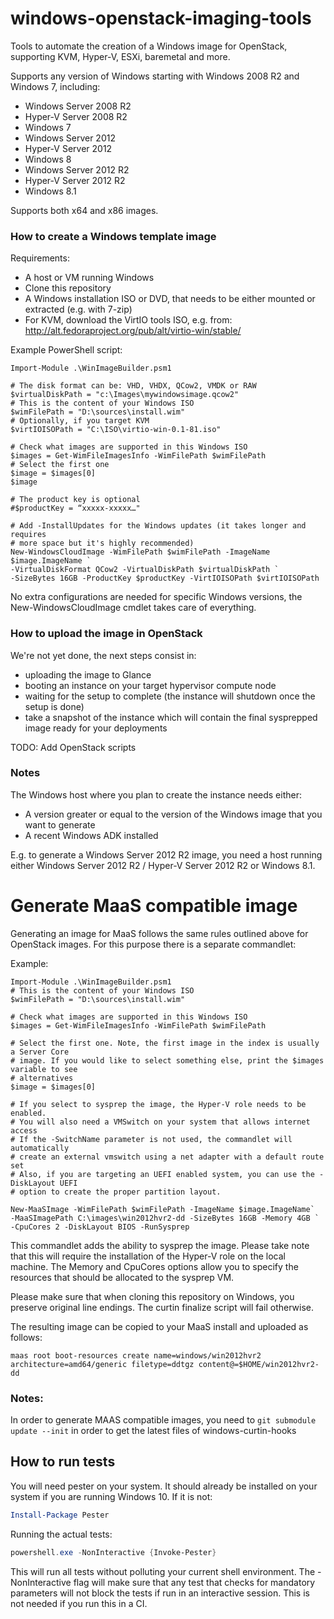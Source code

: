 windows-openstack-imaging-tools
===============================

Tools to automate the creation of a Windows image for OpenStack, supporting KVM, Hyper-V, ESXi, baremetal and more.

Supports any version of Windows starting with Windows 2008 R2 and Windows 7, including:

* Windows Server 2008 R2
* Hyper-V Server 2008 R2
* Windows 7
* Windows Server 2012
* Hyper-V Server 2012
* Windows 8
* Windows Server 2012 R2
* Hyper-V Server 2012 R2
* Windows 8.1

Supports both x64 and x86 images.

### How to create a Windows template image

Requirements:

* A host or VM running Windows 
* Clone this repository
* A Windows installation ISO or DVD, that needs to be either mounted or extracted (e.g. with 7-zip)
* For KVM, download the VirtIO tools ISO, e.g. from: http://alt.fedoraproject.org/pub/alt/virtio-win/stable/

Example PowerShell script:

    Import-Module .\WinImageBuilder.psm1

    # The disk format can be: VHD, VHDX, QCow2, VMDK or RAW
    $virtualDiskPath = "c:\Images\mywindowsimage.qcow2"
    # This is the content of your Windows ISO
    $wimFilePath = "D:\sources\install.wim"
    # Optionally, if you target KVM
    $virtIOISOPath = "C:\ISO\virtio-win-0.1-81.iso"

    # Check what images are supported in this Windows ISO
    $images = Get-WimFileImagesInfo -WimFilePath $wimFilePath
    # Select the first one
    $image = $images[0]
    $image

    # The product key is optional
    #$productKey = “xxxxx-xxxxx…"

    # Add -InstallUpdates for the Windows updates (it takes longer and requires
    # more space but it's highly recommended)
    New-WindowsCloudImage -WimFilePath $wimFilePath -ImageName $image.ImageName `
    -VirtualDiskFormat QCow2 -VirtualDiskPath $virtualDiskPath `
    -SizeBytes 16GB -ProductKey $productKey -VirtIOISOPath $virtIOISOPath

No extra configurations are needed for specific Windows versions, the New-WindowsCloudImage cmdlet takes care of everything.

### How to upload the image in OpenStack

We're not yet done, the next steps consist in:

* uploading the image to Glance
* booting an instance on your target hypervisor compute node
* waiting for the setup to complete (the instance will shutdown once the setup is done) 
* take a snapshot of the instance which will contain the final sysprepped image ready for your deployments

TODO: Add OpenStack scripts

### Notes

The Windows host where you plan to create the instance needs either:

* A version greater or equal to the version of the Windows image that you want to generate
* A recent Windows ADK installed

E.g. to generate a Windows Server 2012 R2 image, you need a host running either Windows Server 2012 R2 / Hyper-V Server 2012 R2 or Windows 8.1.


Generate MaaS compatible image
==============================

Generating an image for MaaS follows the same rules outlined above for OpenStack images. For this purpose there is a separate commandlet:


Example:

    Import-Module .\WinImageBuilder.psm1
    # This is the content of your Windows ISO
    $wimFilePath = "D:\sources\install.wim"

    # Check what images are supported in this Windows ISO
    $images = Get-WimFileImagesInfo -WimFilePath $wimFilePath

    # Select the first one. Note, the first image in the index is usually a Server Core
    # image. If you would like to select something else, print the $images variable to see
    # alternatives
    $image = $images[0]

    # If you select to sysprep the image, the Hyper-V role needs to be enabled.
    # You will also need a VMSwitch on your system that allows internet access
    # If the -SwitchName parameter is not used, the commandlet will automatically
    # create an external vmswitch using a net adapter with a default route set
    # Also, if you are targeting an UEFI enabled system, you can use the -DiskLayout UEFI
    # option to create the proper partition layout.

    New-MaaSImage -WimFilePath $wimFilePath -ImageName $image.ImageName`
    -MaaSImagePath C:\images\win2012hvr2-dd -SizeBytes 16GB -Memory 4GB `
    -CpuCores 2 -DiskLayout BIOS -RunSysprep

This commandlet adds the ability to sysprep the image. Please take note that this will require the installation of the Hyper-V role on the local machine. The Memory and CpuCores options allow you to specify the resources that should be allocated to the sysprep VM.

Please make sure that when cloning this repository on Windows, you preserve original line endings. The curtin finalize script will fail otherwise.

The resulting image can be copied to your MaaS install and uploaded as follows:

    maas root boot-resources create name=windows/win2012hvr2 architecture=amd64/generic filetype=ddtgz content@=$HOME/win2012hvr2-dd

### Notes:
    
In order to generate MAAS compatible images, you need to ` git submodule update --init ` in order to get the latest files of windows-curtin-hooks

## How to run tests

You will need pester on your system. It should already be installed on your system if you are running Windows 10. If it is not:

```powershell
Install-Package Pester
```

Running the actual tests:

```powershell
powershell.exe -NonInteractive {Invoke-Pester}
```

This will run all tests without polluting your current shell environment. The -NonInteractive flag will make sure that any test that checks for mandatory parameters will not block the tests if run in an interactive session. This is not needed if you run this in a CI.